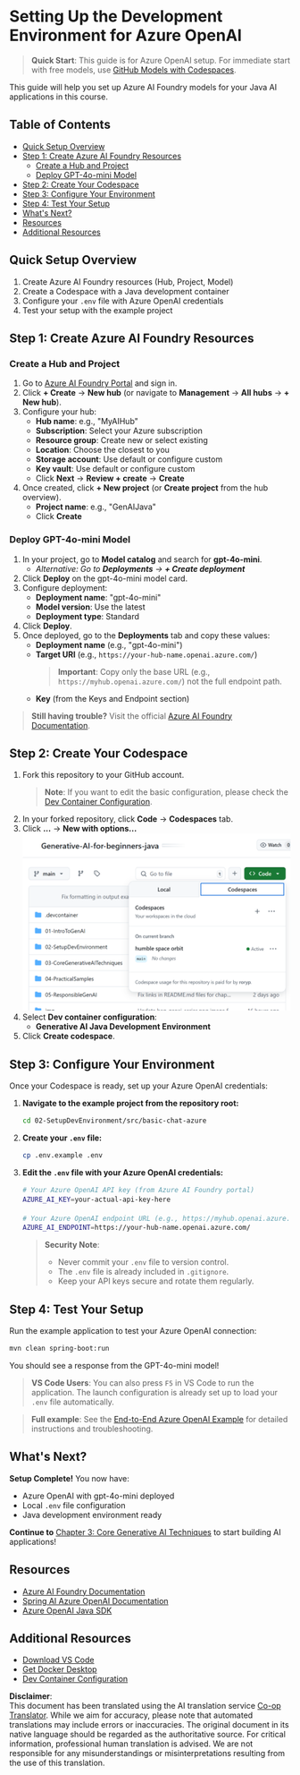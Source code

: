 <!--
CO_OP_TRANSLATOR_METADATA:
{
  "original_hash": "e00bbea0f95c611aa3bec676d23e8b43",
  "translation_date": "2025-07-21T21:02:53+00:00",
  "source_file": "02-SetupDevEnvironment/getting-started-azure-openai.md",
  "language_code": "en"
}
-->
# Setting Up the Development Environment for Azure OpenAI

> **Quick Start**: This guide is for Azure OpenAI setup. For immediate start with free models, use [GitHub Models with Codespaces](./README.md#quick-start-cloud).

This guide will help you set up Azure AI Foundry models for your Java AI applications in this course.

## Table of Contents

- [Quick Setup Overview](../../../02-SetupDevEnvironment)
- [Step 1: Create Azure AI Foundry Resources](../../../02-SetupDevEnvironment)
  - [Create a Hub and Project](../../../02-SetupDevEnvironment)
  - [Deploy GPT-4o-mini Model](../../../02-SetupDevEnvironment)
- [Step 2: Create Your Codespace](../../../02-SetupDevEnvironment)
- [Step 3: Configure Your Environment](../../../02-SetupDevEnvironment)
- [Step 4: Test Your Setup](../../../02-SetupDevEnvironment)
- [What's Next?](../../../02-SetupDevEnvironment)
- [Resources](../../../02-SetupDevEnvironment)
- [Additional Resources](../../../02-SetupDevEnvironment)

## Quick Setup Overview

1. Create Azure AI Foundry resources (Hub, Project, Model)
2. Create a Codespace with a Java development container
3. Configure your `.env` file with Azure OpenAI credentials
4. Test your setup with the example project

## Step 1: Create Azure AI Foundry Resources

### Create a Hub and Project

1. Go to [Azure AI Foundry Portal](https://ai.azure.com/) and sign in.
2. Click **+ Create** → **New hub** (or navigate to **Management** → **All hubs** → **+ New hub**).
3. Configure your hub:
   - **Hub name**: e.g., "MyAIHub"
   - **Subscription**: Select your Azure subscription
   - **Resource group**: Create new or select existing
   - **Location**: Choose the closest to you
   - **Storage account**: Use default or configure custom
   - **Key vault**: Use default or configure custom
   - Click **Next** → **Review + create** → **Create**
4. Once created, click **+ New project** (or **Create project** from the hub overview).
   - **Project name**: e.g., "GenAIJava"
   - Click **Create**

### Deploy GPT-4o-mini Model

1. In your project, go to **Model catalog** and search for **gpt-4o-mini**.
   - *Alternative: Go to **Deployments** → **+ Create deployment***
2. Click **Deploy** on the gpt-4o-mini model card.
3. Configure deployment:
   - **Deployment name**: "gpt-4o-mini"
   - **Model version**: Use the latest
   - **Deployment type**: Standard
4. Click **Deploy**.
5. Once deployed, go to the **Deployments** tab and copy these values:
   - **Deployment name** (e.g., "gpt-4o-mini")
   - **Target URI** (e.g., `https://your-hub-name.openai.azure.com/`)  
      > **Important**: Copy only the base URL (e.g., `https://myhub.openai.azure.com/`) not the full endpoint path.
   - **Key** (from the Keys and Endpoint section)

> **Still having trouble?** Visit the official [Azure AI Foundry Documentation](https://learn.microsoft.com/azure/ai-foundry/how-to/create-projects?tabs=ai-foundry&pivots=hub-project).

## Step 2: Create Your Codespace

1. Fork this repository to your GitHub account.  
   > **Note**: If you want to edit the basic configuration, please check the [Dev Container Configuration](../../../.devcontainer/devcontainer.json).
2. In your forked repository, click **Code** → **Codespaces** tab.
3. Click **...** → **New with options...**  
![creating a codespace with options](../../../translated_images/codespaces.9945ded8ceb431a58e8bee7f212e8c62b55733b7e302fd58194fadc95472fa3c.en.png)
4. Select **Dev container configuration**: 
   - **Generative AI Java Development Environment**
5. Click **Create codespace**.

## Step 3: Configure Your Environment

Once your Codespace is ready, set up your Azure OpenAI credentials:

1. **Navigate to the example project from the repository root:**
   ```bash
   cd 02-SetupDevEnvironment/src/basic-chat-azure
   ```

2. **Create your `.env` file:**
   ```bash
   cp .env.example .env
   ```

3. **Edit the `.env` file with your Azure OpenAI credentials:**
   ```bash
   # Your Azure OpenAI API key (from Azure AI Foundry portal)
   AZURE_AI_KEY=your-actual-api-key-here
   
   # Your Azure OpenAI endpoint URL (e.g., https://myhub.openai.azure.com/)
   AZURE_AI_ENDPOINT=https://your-hub-name.openai.azure.com/
   ```

   > **Security Note**: 
   > - Never commit your `.env` file to version control.
   > - The `.env` file is already included in `.gitignore`.
   > - Keep your API keys secure and rotate them regularly.

## Step 4: Test Your Setup

Run the example application to test your Azure OpenAI connection:

```bash
mvn clean spring-boot:run
```

You should see a response from the GPT-4o-mini model!

> **VS Code Users**: You can also press `F5` in VS Code to run the application. The launch configuration is already set up to load your `.env` file automatically.

> **Full example**: See the [End-to-End Azure OpenAI Example](./src/basic-chat-azure/README.md) for detailed instructions and troubleshooting.

## What's Next?

**Setup Complete!** You now have:
- Azure OpenAI with gpt-4o-mini deployed
- Local `.env` file configuration
- Java development environment ready

**Continue to** [Chapter 3: Core Generative AI Techniques](../03-CoreGenerativeAITechniques/README.md) to start building AI applications!

## Resources

- [Azure AI Foundry Documentation](https://learn.microsoft.com/azure/ai-services/)
- [Spring AI Azure OpenAI Documentation](https://docs.spring.io/spring-ai/reference/api/clients/azure-openai-chat.html)
- [Azure OpenAI Java SDK](https://learn.microsoft.com/java/api/overview/azure/ai-openai-readme)

## Additional Resources

- [Download VS Code](https://code.visualstudio.com/Download)
- [Get Docker Desktop](https://www.docker.com/products/docker-desktop)
- [Dev Container Configuration](../../../.devcontainer/devcontainer.json)

**Disclaimer**:  
This document has been translated using the AI translation service [Co-op Translator](https://github.com/Azure/co-op-translator). While we aim for accuracy, please note that automated translations may include errors or inaccuracies. The original document in its native language should be regarded as the authoritative source. For critical information, professional human translation is advised. We are not responsible for any misunderstandings or misinterpretations resulting from the use of this translation.